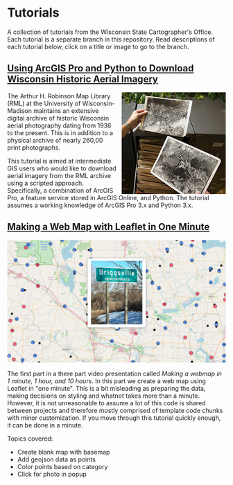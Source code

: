 # Tutorials
A collection of tutorials from the Wisconsin State Cartographer's Office. Each tutorial is a separate branch in this repository. Read descriptions of each tutorial below, click on a title or image to go to the branch.

## [Using ArcGIS Pro and Python to Download Wisconsin Historic Aerial Imagery](https://github.com/WIStCart/tutorials/tree/historic-aerial-imagery)

[<img align="right" width="240" height="235" src="https://github.com/WIStCart/tutorials/raw/historic-aerial-imagery/meta/airphoto.jpg" style="margin-left: 10px;"/>](https://github.com/WIStCart/tutorials/tree/historic-aerial-imagery) The Arthur H. Robinson Map Library (RML) at the University of Wisconsin-Madison maintains an extensive digital archive of historic Wisconsin aerial photography dating from 1936 to the present.  This is in addition to a physical archive of nearly 260,00 print photographs.

This tutorial is aimed at intermediate GIS users who would like to download aerial imagery from the RML archive using a scripted approach.  Specifically,  a combination of ArcGIS Pro, a feature service stored in ArcGIS Online, and Python. The tutorial assumes a working knowledge of ArcGIS Pro 3.x and Python 3.x.




## [Making a Web Map with Leaflet in One Minute](https://github.com/WIStCart/tutorials/tree/leaflet-one-minute-map)
[![Preview](https://github.com/WIStCart/tutorials/raw/leaflet-one-minute-map/meta/preview.png)](https://github.com/WIStCart/tutorials/tree/leaflet-one-minute-map)

The first part in a there part video presentation called *Making a webmap in 1 minute, 1 hour, and 10 hours*. In this part we create a web map using Leaflet in "one minute". This is a bit misleading as preparing the data, making decisions on styling and whatnot takes more than a minute. However, it is not unreasonable to assume a lot of this code is shared between projects and therefore mostly comprised of template code chunks with minor customization. If you move through this tutorial quickly enough, it can be done in a minute.

Topics covered:
- Create blank map with basemap
- Add geojson data as points
- Color points based on category
- Click for photo in popup

